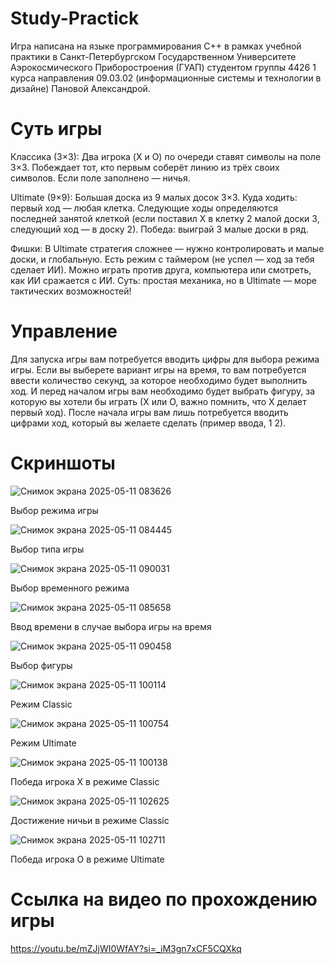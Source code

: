 # Study-Practick
Игра написана на языке программирования C++ в рамках учебной практики в Санкт-Петербургском Государственном Университете Аэрокосмического Приборостроения (ГУАП) студентом группы 4426 1 курса направления 09.03.02 (информационные системы и технологии в дизайне) Пановой Александрой.
# Суть игры
Классика (3×3):
Два игрока (X и O) по очереди ставят символы на поле 3×3. Побеждает тот, кто первым соберёт линию из трёх своих символов. Если поле заполнено — ничья.

Ultimate (9×9):
Большая доска из 9 малых досок 3×3.
Куда ходить: первый ход — любая клетка. Следующие ходы определяются последней занятой клеткой (если поставил X в клетку 2 малой доски 3, следующий ход — в доску 2).
Победа: выиграй 3 малые доски в ряд.

Фишки:
В Ultimate стратегия сложнее — нужно контролировать и малые доски, и глобальную.
Есть режим с таймером (не успел — ход за тебя сделает ИИ).
Можно играть против друга, компьютера или смотреть, как ИИ сражается с ИИ.
Суть: простая механика, но в Ultimate — море тактических возможностей!
# Управление
Для запуска игры вам потребуется вводить цифры для выбора режима игры. Если вы выберете вариант игры на время, то вам потребуется ввести количество секунд, за которое необходимо будет выполнить ход. И перед началом игры вам необходимо будет выбрать фигуру, за которую вы хотели бы играть (Х или О, важно помнить, что Х делает первый ход).
После начала игры вам лишь потребуется вводить цифрами ход, который вы желаете сделать (пример ввода, 1 2).
# Скриншоты
![Снимок экрана 2025-05-11 083626](https://github.com/user-attachments/assets/037fc2a9-cde7-4f06-adbf-71ab865a7d4e)

Выбор режима игры

![Снимок экрана 2025-05-11 084445](https://github.com/user-attachments/assets/07af4c5e-f0ff-45fe-81ef-d925ad15198e)

Выбор типа игры

![Снимок экрана 2025-05-11 090031](https://github.com/user-attachments/assets/031526fc-2f40-4f4a-81dd-c38d871e5285)

Выбор временного режима

![Снимок экрана 2025-05-11 085658](https://github.com/user-attachments/assets/a0a98dde-8359-4b22-a9a0-8d53fe7ceb6d)

Ввод времени в случае выбора игры на время

![Снимок экрана 2025-05-11 090458](https://github.com/user-attachments/assets/f992040c-9c7f-402d-9261-988dbc93176e)

Выбор фигуры

![Снимок экрана 2025-05-11 100114](https://github.com/user-attachments/assets/747fbbf7-b3cf-46bf-87fa-434107db8e92)

Режим Classic 

![Снимок экрана 2025-05-11 100754](https://github.com/user-attachments/assets/4d27fa8f-39df-4d56-afb7-2274774f8f00)

Режим Ultimate

![Снимок экрана 2025-05-11 100138](https://github.com/user-attachments/assets/856af90c-d619-4f90-bd09-70e3f0f6a43c)

Победа игрока Х в режиме Classic 

![Снимок экрана 2025-05-11 102625](https://github.com/user-attachments/assets/af6eead4-9c4c-4d28-a216-6fe520c2f631)

Достижение ничьи в режиме Classic

![Снимок экрана 2025-05-11 102711](https://github.com/user-attachments/assets/8bf4024f-54cc-4c22-99f3-265177bde05a)

Победа игрока О в режиме Ultimate 

# Ссылка на видео по прохождению игры 
https://youtu.be/mZJjWI0WfAY?si=_iM3gn7xCF5CQXkq








